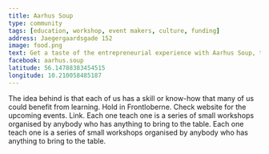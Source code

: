 ```yaml
---
title: Aarhus Soup
type: community
tags: [education, workshop, event makers, culture, funding]
address: Jaegergaardsgade 152
image: food.png
text: Get a taste of the entrepreneurial experience with Aarhus Soup, the intercultural crowdfunding initiative.
facebook: aarhus.soup
latitude: 56.14788383454515
longitude: 10.210058485187
---
```


The idea behind is that each of us has a skill or know-how that many of us could benefit from learning. Hold in Frontloberne. Check website for the upcoming events. Link. Each one teach one is a series of small workshops organised by anybody who has anything to bring to the table. Each one teach one is a series of small workshops organised by anybody who has anything to bring to the table.
